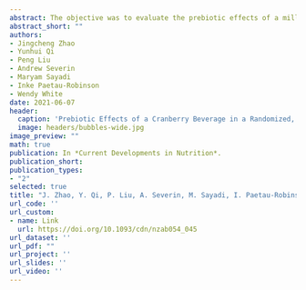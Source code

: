 ```yaml
---
abstract: The objective was to evaluate the prebiotic effects of a milled whole cranberry beverage on modulating the gut microbiota in young adults. Adults (n = 17; ages 18–42 y; BMI 30.5 ± 3.1 kg/m2) were enrolled in a 60-d, two-period, randomized, placebo-controlled, crossover clinical study. Throughout the study, participants were fed a standardized 10-d cycle menu on site. During each 20-d treatment period, participants consumed twice daily a whole cranberry or placebo beverage (240 mL per serving). Treatment periods were separated by an 11-wk washout period and preceded by 10-d run-in periods on the controlled study diet. Fecal samples were collected before and after the dietary intervention for bacterial compositional analysis and short-chain fatty acid analysis by LC-MS/MS. The V5-V6 region of the 16S rRNA gene in fecal DNA was amplified and sequenced. Taxonomy was assigned using the q2-feature-classifier in QIIME2 and matched against the Greengenes 13_8 database. Differential abundance was analyzed using ANCOM2 in R. Alpha-diversity was assessed using Faith's PD, Shannon diversity, and observed OTU richness generated by QIIME 2 and compared between treatments using Mann-Whitney U test. Beta-diversity was compared between treatments using PERMANOVA of the weighted and unweighted UniFrac distances between samples generated by QIIME 2. Coriobacteriaceae was significantly more abundant after participants consumed the cranberry as compared with the placebo beverage (ANCOM W > 0.7). The clinically-important pathogen Clostridium perfringens was present after consumption of the placebo beverage, but was a structural zero (not present) after consumption of the cranberry beverage. Alpha-diversity, beta-diversity, and fecal short-chain fatty acid concentrations did not differ between treatments. Daily consumption of a whole cranberry beverage resulted in favorable change in the composition of the gut microbiota and thus showed prebiotic potential.
abstract_short: ""
authors:
- Jingcheng Zhao
- Yunhui Qi
- Peng Liu
- Andrew Severin
- Maryam Sayadi
- Inke Paetau-Robinson
- Wendy White
date: 2021-06-07
header:
  caption: 'Prebiotic Effects of a Cranberry Beverage in a Randomized, Placebo-Controlled, Crossover Clinical Trial'
  image: headers/bubbles-wide.jpg
image_preview: ""
math: true
publication: In *Current Developments in Nutrition*.
publication_short:
publication_types:
- "2"
selected: true
title: "J. Zhao, Y. Qi, P. Liu, A. Severin, M. Sayadi, I. Paetau-Robinson, W.S. White, (2021). Prebiotic Effects of a Cranberry Beverage in a Randomized, Placebo-Controlled, Crossover Clinical Trial. Current Developments in Nutrition, 5(2), 1190."
url_code: ''
url_custom:
- name: Link
  url: https://doi.org/10.1093/cdn/nzab054_045
url_dataset: ''
url_pdf: ""
url_project: ''
url_slides: ''
url_video: ''
---
```


